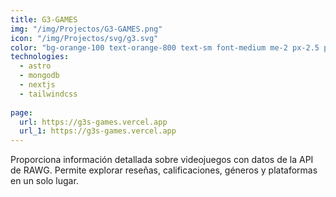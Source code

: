 ```yaml
---
title: G3-GAMES
img: "/img/Projectos/G3-GAMES.png"
icon: "/img/Projectos/svg/g3.svg"
color: "bg-orange-100 text-orange-800 text-sm font-medium me-2 px-2.5 py-0.5 rounded dark:bg-orange-900 dark:text-orange-300"
technologies:
  - astro
  - mongodb
  - nextjs
  - tailwindcss
  
page:
  url: https://g3s-games.vercel.app
  url_1: https://g3s-games.vercel.app
---
```


Proporciona información detallada sobre videojuegos con datos de la API de RAWG. Permite explorar reseñas, calificaciones, géneros y plataformas en un solo lugar.

<!-- puedes consultar informacion sobre diferentes videojuegos ademas de iniciar sesion comentar,puntuar y hasta dar likes dentro de cada juego -->
